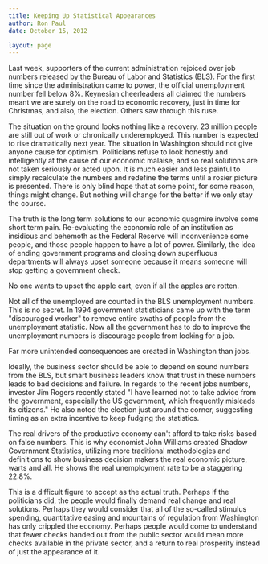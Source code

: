 ```yaml
---
title: Keeping Up Statistical Appearances
author: Ron Paul
date: October 15, 2012

layout: page
---
```


Last week, supporters of the current administration rejoiced over job
numbers released by the Bureau of Labor and Statistics (BLS).  For the
first time since the administration came to power, the official
unemployment number fell below 8%.  Keynesian cheerleaders all claimed
the numbers meant we are surely on the road to economic recovery, just
in time for Christmas, and also, the election.  Others saw through this
ruse.

The situation on the ground looks nothing like a recovery. 23 million
people are still out of work or chronically underemployed.  This number
is expected to rise dramatically next year. The situation in Washington
should not give anyone cause for optimism.  Politicians refuse to look
honestly and intelligently at the cause of our economic malaise, and so
real solutions are not taken seriously or acted upon.  It is much easier
and less painful to simply recalculate the numbers and redefine the
terms until a rosier picture is presented.  There is only blind hope
that at some point, for some reason, things might change.  But nothing
will change for the better if we only stay the course.

The truth is the long term solutions to our economic quagmire involve
some short term pain.  Re-evaluating the economic role of an institution
as insidious and behemoth as the Federal Reserve will inconvenience some
people, and those people happen to have a lot of power.  Similarly, the
idea of ending government programs and closing down superfluous
departments will always upset someone because it means someone will stop
getting a government check. 

No one wants to upset the apple cart, even if all the apples are rotten.

Not all of the unemployed are counted in the BLS unemployment numbers. 
This is no secret.  In 1994 government statisticians came up with the
term "discouraged worker" to remove entire swaths of people from the
unemployment statistic.  Now all the government has to do to improve the
unemployment numbers is discourage people from looking for a job. 

Far more unintended consequences are created in Washington than jobs.

Ideally, the business sector should be able to depend on sound numbers
from the BLS, but smart business leaders know that trust in these
numbers leads to bad decisions and failure.  In regards to the recent
jobs numbers, investor Jim Rogers recently stated "I have learned not to
take advice from the government, especially the US government, which
frequently misleads its citizens."  He also noted the election just
around the corner, suggesting timing as an extra incentive to keep
fudging the statistics.

The real drivers of the productive economy can't afford to take risks
based on false numbers.  This is why economist John Williams created
Shadow Government Statistics, utilizing more traditional methodologies
and definitions to show business decision makers the real economic
picture, warts and all.  He shows the real unemployment rate to be a
staggering 22.8%. 

This is a difficult figure to accept as the actual truth.  Perhaps if
the politicians did, the people would finally demand real change and
real solutions.  Perhaps they would consider that all of the so-called
stimulus spending, quantitative easing and mountains of regulation from
Washington has only crippled the economy.  Perhaps people would come to
understand that fewer checks handed out from the public sector would
mean more checks available in the private sector, and a return to real
prosperity instead of just the appearance of it. 
